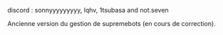 discord : sonnyyyyyyyyy, lqhv, 1tsubasa and not.seven 

Ancienne version du gestion de supremebots (en cours de correction).
